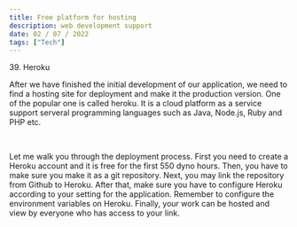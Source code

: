 ```yaml
---
title: Free platform for hosting
description: web development support
date: 02 / 07 / 2022
tags: ["Tech"]
---
```


<p>39. Heroku</p>

<p> After we have finished the initial development of our application, we need to find a hosting site for deployment and make it the production version. One of the popular one is called heroku. It is a cloud platform as a service support serveral programming languages such as Java, Node.js, Ruby and PHP etc.
</p>
<br/>
<p>Let me walk you through the deployment process. First you need to create a Heroku account and it is free for the first 550 dyno hours. Then, you have to make sure you make it as a git repository. Next, you may link the repository from Github to Heroku. After that, make sure you have to configure Heroku according to your setting for the application. Remember to configure the environment variables on Heroku. Finally, your work can be hosted and view by everyone who has access to your link.
</p>
